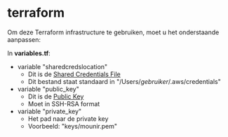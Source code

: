 # terraform
Om deze Terraform infrastructure te gebruiken, moet u het onderstaande aanpassen:

In <b>variables.tf</b>:
  <ul>
    <li>variable "sharedcredslocation"
      <ul>
        <li>Dit is de <a href="https://registry.terraform.io/providers/hashicorp/aws/latest/docs#shared-credentials-file">Shared Credentials File</a></li>
        <li>Dit bestand staat standaard in "/Users/<i>gebruiker</i>/.aws/credentials"</li>
      </ul>
    </li>
    <li>variable "public_key"
      <ul>
        <li>Dit is de <a href="https://registry.terraform.io/providers/hashicorp/aws/latest/docs/resources/key_pair">Public Key</a></li>
        <li>Moet in SSH-RSA format</li>
      </ul>
    </li>
    <li>variable "private_key"
      <ul>
        <li>Het pad naar de private key</li>
        <li>Voorbeeld: "keys/mounir.pem"</li>
      </ul>
    </li>
    
  </ul>
